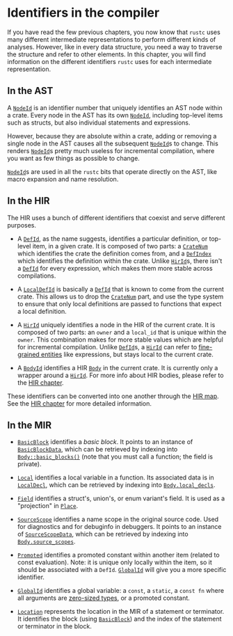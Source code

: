 # Identifiers in the compiler

If you have read the few previous chapters, you now know that `rustc` uses
many different intermediate representations to perform different kinds of analyses.
However, like in every data structure, you need a way to traverse the structure
and refer to other elements. In this chapter, you will find information on the
different identifiers `rustc` uses for each intermediate representation.

## In the AST

A [`NodeId`] is an identifier number that uniquely identifies an AST node within
a crate. Every node in the AST has its own [`NodeId`], including top-level items
such as structs, but also individual statements and expressions.

However, because they are absolute within a crate, adding or removing a single
node in the AST causes all the subsequent [`NodeId`]s to change. This renders
[`NodeId`]s pretty much useless for incremental compilation, where you want as
few things as possible to change.

[`NodeId`]s are used in all the `rustc` bits that operate directly on the AST,
like macro expansion and name resolution.

[`NodeId`]: https://doc.rust-lang.org/nightly/nightly-rustc/rustc_ast/node_id/struct.NodeId.html

## In the HIR

The HIR uses a bunch of different identifiers that coexist and serve different purposes.

- A [`DefId`], as the name suggests, identifies a particular definition, or top-level
  item, in a given crate. It is composed of two parts: a [`CrateNum`] which identifies
  the crate the definition comes from, and a [`DefIndex`] which identifies the definition
  within the crate. Unlike [`HirId`]s, there isn't a [`DefId`] for every expression, which
  makes them more stable across compilations.

- A [`LocalDefId`] is basically a [`DefId`] that is known to come from the current crate.
  This allows us to drop the [`CrateNum`] part, and use the type system to ensure that
  only local definitions are passed to functions that expect a local definition.

- A [`HirId`] uniquely identifies a node in the HIR of the current crate. It is composed
  of two parts: an `owner` and a `local_id` that is unique within the `owner`. This
  combination makes for more stable values which are helpful for incremental compilation.
  Unlike [`DefId`]s, a [`HirId`] can refer to [fine-grained entities][Node] like expressions,
  but stays local to the current crate.

- A [`BodyId`] identifies a HIR [`Body`] in the current crate. It is currently only
  a wrapper around a [`HirId`]. For more info about HIR bodies, please refer to the
  [HIR chapter][hir-bodies].

These identifiers can be converted into one another through the [HIR map][map].
See the [HIR chapter][hir-map] for more detailed information.

[`DefId`]: https://doc.rust-lang.org/nightly/nightly-rustc/rustc_hir/def_id/struct.DefId.html
[`LocalDefId`]: https://doc.rust-lang.org/nightly/nightly-rustc/rustc_hir/def_id/struct.LocalDefId.html
[`HirId`]: https://doc.rust-lang.org/nightly/nightly-rustc/rustc_hir/hir_id/struct.HirId.html
[`BodyId`]: https://doc.rust-lang.org/nightly/nightly-rustc/rustc_hir/struct.BodyId.html
[`CrateNum`]: https://doc.rust-lang.org/nightly/nightly-rustc/rustc_hir/def_id/struct.CrateNum.html
[`DefIndex`]: https://doc.rust-lang.org/nightly/nightly-rustc/rustc_hir/def_id/struct.DefIndex.html
[`Body`]: https://doc.rust-lang.org/nightly/nightly-rustc/rustc_hir/struct.Body.html
[Node]: https://doc.rust-lang.org/nightly/nightly-rustc/rustc_hir/hir/enum.Node.html
[hir-map]: ./hir.md#the-hir-map
[hir-bodies]: ./hir.md#hir-bodies
[map]: https://doc.rust-lang.org/nightly/nightly-rustc/rustc_middle/hir/map/struct.Map.html

## In the MIR

- [`BasicBlock`] identifies a *basic block*. It points to an instance of
  [`BasicBlockData`], which can be retrieved by indexing into
  [`Body::basic_blocks()`] (note that you must call a function; the field is
  private).

- [`Local`] identifies a local variable in a function. Its associated data is in
  [`LocalDecl`], which can be retrieved by indexing into [`Body.local_decls`].

- [`Field`] identifies a struct's, union's, or enum variant's field. It is used
  as a "projection" in [`Place`].

- [`SourceScope`] identifies a name scope in the original source code. Used for
  diagnostics and for debuginfo in debuggers. It points to an instance of
  [`SourceScopeData`], which can be retrieved by indexing into
  [`Body.source_scopes`].

- [`Promoted`] identifies a promoted constant within another item (related to
  const evaluation). Note: it is unique only locally within the item, so it
  should be associated with a `DefId`.
  [`GlobalId`] will give you a more specific identifier.

- [`GlobalId`] identifies a global variable: a `const`, a `static`, a `const fn`
  where all arguments are [zero-sized types], or a promoted constant.

- [`Location`] represents the location in the MIR of a statement or terminator.
  It identifies the block (using [`BasicBlock`]) and the index of the statement
  or terminator in the block.

[`BasicBlock`]: https://doc.rust-lang.org/nightly/nightly-rustc/rustc_middle/mir/struct.BasicBlock.html
[`BasicBlockData`]: https://doc.rust-lang.org/nightly/nightly-rustc/rustc_middle/mir/struct.BasicBlockData.html
[`Body::basic_blocks()`]: https://doc.rust-lang.org/nightly/nightly-rustc/rustc_middle/mir/struct.Body.html#method.basic_blocks
[`Local`]: https://doc.rust-lang.org/nightly/nightly-rustc/rustc_middle/mir/struct.Local.html
[`LocalDecl`]: https://doc.rust-lang.org/nightly/nightly-rustc/rustc_middle/mir/struct.LocalDecl.html
[`Body.local_decls`]: https://doc.rust-lang.org/nightly/nightly-rustc/rustc_middle/mir/struct.Body.html#structfield.local_decls
[`Field`]: https://doc.rust-lang.org/nightly/nightly-rustc/rustc_middle/mir/struct.Field.html
[`Place`]: https://doc.rust-lang.org/nightly/nightly-rustc/rustc_middle/mir/struct.Place.html
[`SourceScope`]: https://doc.rust-lang.org/nightly/nightly-rustc/rustc_middle/mir/struct.SourceScope.html
[`SourceScopeData`]: https://doc.rust-lang.org/nightly/nightly-rustc/rustc_middle/mir/struct.SourceScopeData.html
[`Body.source_scopes`]: https://doc.rust-lang.org/nightly/nightly-rustc/rustc_middle/mir/struct.Body.html#structfield.source_scopes
[`Promoted`]: https://doc.rust-lang.org/nightly/nightly-rustc/rustc_middle/mir/struct.Promoted.html
[`GlobalId`]: https://doc.rust-lang.org/nightly/nightly-rustc/rustc_middle/mir/interpret/struct.GlobalId.html
[`Location`]: https://doc.rust-lang.org/nightly/nightly-rustc/rustc_middle/mir/struct.Location.html
[zero-sized types]: https://doc.rust-lang.org/nomicon/exotic-sizes.html#zero-sized-types-zsts
